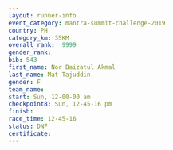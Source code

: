 ```yaml
---
layout: runner-info 
event_category: mantra-summit-challenge-2019 
country: PH
category_km: 35KM 
overall_rank:  9999
gender_rank: 
bib: 543
first_name: Nor Baizatul Akmal
last_name: Mat Tajuddin
gender: F
team_name: 
start: Sun, 12-00-00 am
checkpoint8: Sun, 12-45-16 pm
finish: 
race_time: 12-45-16
status: DNF
certificate: 
---
```

